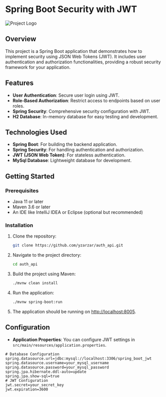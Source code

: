 # Spring Boot Security with JWT

![Project Logo](https://miro.medium.com/v2/resize:fit:1400/format:webp/1*Oy1j4ekNjUVw1xswyQquGw.png)

## Overview

This project is a Spring Boot application that demonstrates how to implement security using JSON Web Tokens (JWT). It includes user authentication and authorization functionalities, providing a robust security framework for your application.

## Features

- **User Authentication**: Secure user login using JWT.
- **Role-Based Authorization**: Restrict access to endpoints based on user roles.
- **Spring Security**: Comprehensive security configuration with JWT.
- **H2 Database**: In-memory database for easy testing and development.

## Technologies Used

- **Spring Boot**: For building the backend application.
- **Spring Security**: For handling authentication and authorization.
- **JWT (JSON Web Token)**: For stateless authentication.
- **MySql Database**: Lightweight database for development.

## Getting Started

### Prerequisites

- Java 11 or later
- Maven 3.6 or later
- An IDE like IntelliJ IDEA or Eclipse (optional but recommended)

### Installation

1. Clone the repository:

    ```bash
    git clone https://github.com/yzarzar/auth_api.git
    ```

2. Navigate to the project directory:

    ```bash
    cd auth_api
    ```

3. Build the project using Maven:

    ```bash
    ./mvnw clean install
    ```

4. Run the application:

    ```bash
    ./mvnw spring-boot:run
    ```

5. The application should be running on [http://localhost:8005](http://localhost:8005).

## Configuration

- **Application Properties**: You can configure JWT settings in `src/main/resources/application.properties`.

```properties
# Database Configuration
spring.datasource.url=jdbc:mysql://localhost:3306/spring_boot_jwt
spring.datasource.username=your_mysql_username
spring.datasource.password=your_mysql_password
spring.jpa.hibernate.ddl-auto=update
spring.jpa.show-sql=true
# JWT Configuration
jwt.secret=your_secret_key
jwt.expiration=3600
